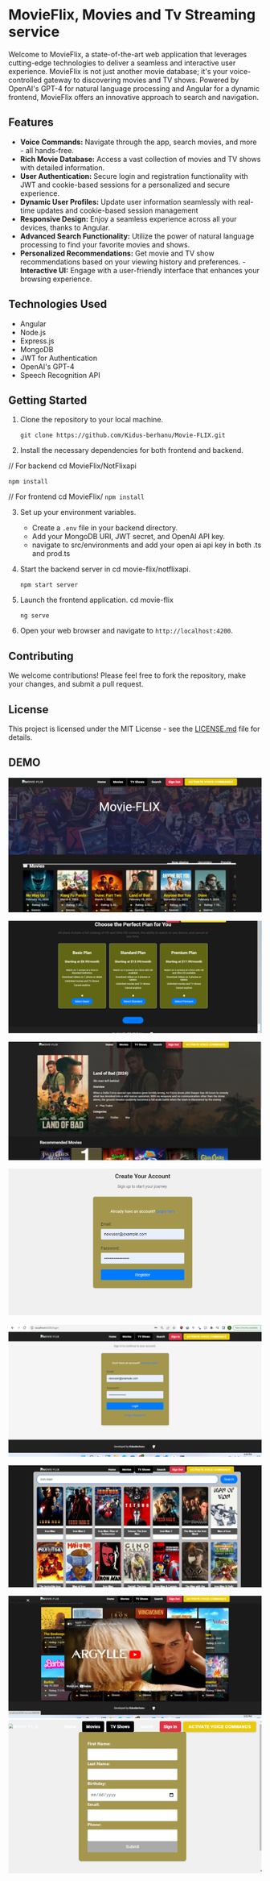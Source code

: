 # MovieFlix, Movies and Tv Streaming service

Welcome to MovieFlix, a state-of-the-art web application that leverages cutting-edge technologies to deliver a seamless and interactive user experience. MovieFlix is not just another movie database; it's your voice-controlled gateway to discovering movies and TV shows. Powered by OpenAI's GPT-4 for natural language processing and Angular for a dynamic frontend, MovieFlix offers an innovative approach to search and navigation.

## Features

- **Voice Commands:** Navigate through the app, search movies, and more - all hands-free.
- **Rich Movie Database:** Access a vast collection of movies and TV shows with detailed information.
- **User Authentication:** Secure login and registration functionality with JWT and cookie-based sessions for a personalized and secure experience.
- **Dynamic User Profiles:** Update user information seamlessly with real-time updates and cookie-based session management
- **Responsive Design:** Enjoy a seamless experience across all your devices, thanks to Angular.
- **Advanced Search Functionality:** Utilize the power of natural language processing to find your favorite movies and shows.
- **Personalized Recommendations:** Get movie and TV show recommendations based on your viewing history and preferences.
-**Interactive UI:** Engage with a user-friendly interface that enhances your browsing experience.

## Technologies Used

- Angular
- Node.js
- Express.js
- MongoDB
- JWT for Authentication
- OpenAI's GPT-4
- Speech Recognition API

## Getting Started

1. Clone the repository to your local machine.
   ```
   git clone https://github.com/Kidus-berhanu/Movie-FLIX.git
   ```
2. Install the necessary dependencies for both frontend and backend.

  // For backend
   cd MovieFlix/NotFlixapi
  
   ```
 npm install 
   ```
   // For frontend
   cd MovieFlix/
    ```
   npm install
    ```
  

   
3. Set up your environment variables.
   - Create a `.env` file in your backend directory.
   - Add your MongoDB URI, JWT secret, and OpenAI API key.
   - navigate to src/environments and add your open ai api key in both .ts and prod.ts 

4. Start the backend server in  cd movie-flix/notflixapi.
   ```
   npm start server
   ```
5. Launch the frontend application. cd movie-flix
   ```
   ng serve
   ```
6. Open your web browser and navigate to `http://localhost:4200`.

## Contributing

We welcome contributions! Please feel free to fork the repository, make your changes, and submit a pull request.

## License

This project is licensed under the MIT License - see the [LICENSE.md](LICENSE.md) file for details.

## DEMO
![Screenshot 2024-03-11 032515](https://github.com/Kidus-berhanu/Movie-FLIX/blob/master/Screenshot%202024-03-11%20032515.png)

![Choose Plan](https://github.com/Kidus-berhanu/Movie-FLIX/blob/master/chooseplan.png)

![Screenshot 2024-03-11 032543](https://github.com/Kidus-berhanu/Movie-FLIX/blob/master/Screenshot%202024-03-11%20032543.png)

![Register](https://github.com/Kidus-berhanu/Movie-FLIX/blob/master/REGISTER.png)

![Login](https://github.com/Kidus-berhanu/Movie-FLIX/blob/master/login.png)

![Search](https://github.com/Kidus-berhanu/Movie-FLIX/blob/master/search.png)

![Youtube](https://github.com/Kidus-berhanu/Movie-FLIX/blob/master/youtube.png)
![User info](https://raw.githubusercontent.com/Kidus-berhanu/Movie-FLIX/master/Screenshot%202024-03-19%20224540.png)


